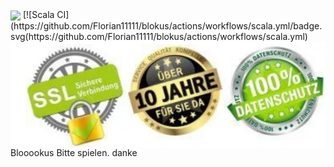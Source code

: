 <img src="https://static.wikia.nocookie.net/logopedia/images/a/a7/Blokus.png" align="center">
 [![Scala CI](https://github.com/Florian11111/blokus/actions/workflows/scala.yml/badge.svg(https://github.com/Florian11111/blokus/actions/workflows/scala.yml) 
<img src="https://github.com/Florian11111/blokus/blob/main/image.png?raw=true" align="center">
Blooookus
Bitte spielen. danke

